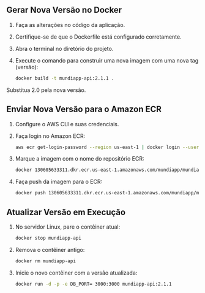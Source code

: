 ## Gerar Nova Versão no Docker

1. Faça as alterações no código da aplicação.
2. Certifique-se de que o Dockerfile está configurado corretamente.
3. Abra o terminal no diretório do projeto.
4. Execute o comando para construir uma nova imagem com uma nova tag (versão):

   ```bash
   docker build -t mundiapp-api:2.1.1 .
   ```

Substitua 2.0 pela nova versão.

## Enviar Nova Versão para o Amazon ECR

1. Configure o AWS CLI e suas credenciais.
2. Faça login no Amazon ECR:

    ```bash 
    aws ecr get-login-password --region us-east-1 | docker login --username AWS --password-stdin 130605633311.dkr.ecr.us-east-1.amazonaws.com/mundiapp
    ```
    
3. Marque a imagem com o nome do repositório ECR:

    ```bash 
    docker 130605633311.dkr.ecr.us-east-1.amazonaws.com/mundiapp/mundiapp-api:2.0
    ```

4. Faça push da imagem para o ECR:

    ```bash 
    docker push 130605633311.dkr.ecr.us-east-1.amazonaws.com/mundiapp/mundiapp-api:2.0
    ```

## Atualizar Versão em Execução

1. No servidor Linux, pare o contêiner atual:

    ```bash 
    docker stop mundiapp-api
    ```
2. Remova o contêiner antigo:

    ```bash 
    docker rm mundiapp-api
    ```
3. Inicie o novo contêiner com a versão atualizada:

    ```bash 
    docker run -d -p -e DB_PORT= 3000:3000 mundiapp-api:2.1.1
    ```




















